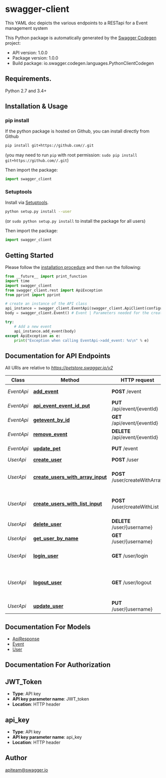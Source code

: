 # swagger-client
This YAML doc depicts the various endpoints to a RESTapi for a Event management system

This Python package is automatically generated by the [Swagger Codegen](https://github.com/swagger-api/swagger-codegen) project:

- API version: 1.0.0
- Package version: 1.0.0
- Build package: io.swagger.codegen.languages.PythonClientCodegen

## Requirements.

Python 2.7 and 3.4+

## Installation & Usage
### pip install

If the python package is hosted on Github, you can install directly from Github

```sh
pip install git+https://github.com//.git
```
(you may need to run `pip` with root permission: `sudo pip install git+https://github.com//.git`)

Then import the package:
```python
import swagger_client 
```

### Setuptools

Install via [Setuptools](http://pypi.python.org/pypi/setuptools).

```sh
python setup.py install --user
```
(or `sudo python setup.py install` to install the package for all users)

Then import the package:
```python
import swagger_client
```

## Getting Started

Please follow the [installation procedure](#installation--usage) and then run the following:

```python
from __future__ import print_function
import time
import swagger_client
from swagger_client.rest import ApiException
from pprint import pprint

# create an instance of the API class
api_instance = swagger_client.EventApi(swagger_client.ApiClient(configuration))
body = swagger_client.Event() # Event | Parameters needed for the creation of a new Event object

try:
    # Add a new event
    api_instance.add_event(body)
except ApiException as e:
    print("Exception when calling EventApi->add_event: %s\n" % e)

```

## Documentation for API Endpoints

All URIs are relative to *https://petstore.swagger.io/v2*

Class | Method | HTTP request | Description
------------ | ------------- | ------------- | -------------
*EventApi* | [**add_event**](docs/EventApi.md#add_event) | **POST** /event | Add a new event
*EventApi* | [**api_event_event_id_put**](docs/EventApi.md#api_event_event_id_put) | **PUT** /api/event/{eventId} | Edit event by ID
*EventApi* | [**getevent_by_id**](docs/EventApi.md#getevent_by_id) | **GET** /api/event/{eventId} | Find event by ID
*EventApi* | [**remove_event**](docs/EventApi.md#remove_event) | **DELETE** /api/event/{eventId} | Delete event
*EventApi* | [**update_pet**](docs/EventApi.md#update_pet) | **PUT** /event | Update an existing pet
*UserApi* | [**create_user**](docs/UserApi.md#create_user) | **POST** /user | Create user
*UserApi* | [**create_users_with_array_input**](docs/UserApi.md#create_users_with_array_input) | **POST** /user/createWithArray | Creates list of users with given input array
*UserApi* | [**create_users_with_list_input**](docs/UserApi.md#create_users_with_list_input) | **POST** /user/createWithList | Creates list of users with given input array
*UserApi* | [**delete_user**](docs/UserApi.md#delete_user) | **DELETE** /user/{username} | Delete user
*UserApi* | [**get_user_by_name**](docs/UserApi.md#get_user_by_name) | **GET** /user/{username} | Get user by user name
*UserApi* | [**login_user**](docs/UserApi.md#login_user) | **GET** /user/login | Logs user into the system
*UserApi* | [**logout_user**](docs/UserApi.md#logout_user) | **GET** /user/logout | Logs out current logged in user session
*UserApi* | [**update_user**](docs/UserApi.md#update_user) | **PUT** /user/{username} | Updated user


## Documentation For Models

 - [ApiResponse](docs/ApiResponse.md)
 - [Event](docs/Event.md)
 - [User](docs/User.md)


## Documentation For Authorization


## JWT_Token

- **Type**: API key
- **API key parameter name**: JWT_token
- **Location**: HTTP header

## api_key

- **Type**: API key
- **API key parameter name**: api_key
- **Location**: HTTP header


## Author

apiteam@swagger.io

